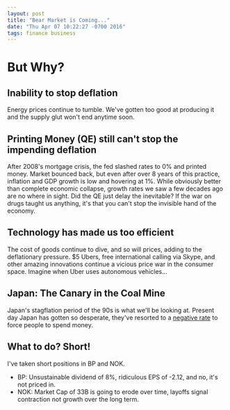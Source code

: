 ```yaml
---
layout: post
title: "Bear Market is Coming..."
date: "Thu Apr 07 10:22:27 -0700 2016"
tags: finance business
---
```


# But Why?

## Inability to stop deflation

Energy prices continue to tumble. We've gotten too good at producing it and the supply glut won't end anytime soon.

## Printing Money (QE) still can't stop the impending deflation

After 2008's mortgage crisis, the fed slashed rates to 0% and printed money. Market bounced back,
but even after over 8 years of this practice, inflation and GDP growth is low and hovering at 1%. While obviously better
than complete economic collapse, growth rates we saw a few decades ago are no where in sight.
Did the QE just delay the inevitable? If the war on drugs taught us anything, it's that you can't stop
the invisible hand of the economy.

## Technology has made us too efficient

The cost of goods continue to dive, and so will prices, adding to the deflationary pressure. $5 Ubers, free international calling via Skype,
and other amazing innovations continue a vicious price war in the consumer space. Imagine when Uber uses autonomous vehicles...

## Japan: The Canary in the Coal Mine

Japan's stagflation period of the 90s is what we'll be looking at. Present day Japan has gotten so desperate,
they've resorted to a [negative rate](http://www.cnbc.com/2016/04/07/what-the-bank-of-japan-boj-will-do-now-that-negative-rates-have-disappointed.html)
to force people to spend money.

## What to do? Short!

I've taken short positions in BP and NOK.

* BP: Unsustainable dividend of 8%, ridiculous EPS of -2.12, and no, it's not priced in.
* NOK: Market Cap of 33B is going to erode over time, layoffs signal contraction not growth over the long term.
